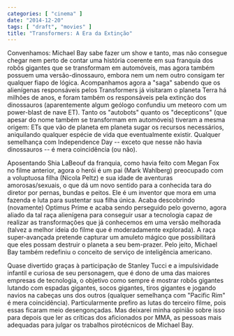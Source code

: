 ```yaml
---
categories: [ "cinema" ]
date: "2014-12-20"
tags: [ "draft", "movies" ]
title: "Transformers: A Era da Extinção"
---
```

Convenhamos: Michael Bay sabe fazer um show e tanto, mas não consegue
chegar nem perto de contar uma história coerente em sua franquia dos
robôs gigantes que se transformam em automóveis, mas agora também
possuem uma versão-dinossauro, embora nem um nem outro consigam ter
qualquer fiapo de lógica. Acompanhamos agora a "saga" sabendo que os
alienígenas responsáveis pelos Transformers já visitaram o planeta
Terra há milhões de anos, e foram também os responsáveis pela
extinção dos dinossauros (aparentemente algum geólogo confundiu um
meteoro com um power-blast de nave ET). Tanto os "autobots" quanto os
"decepticons" (que apesar do nome também se transformam em automóveis)
tiveram a mesma origem: ETs que vão de planeta em planeta sugar
os recursos necessários, aniquilando qualquer espécie de vida que
eventualmente existir. Qualquer semelhança com Independence Day -- exceto
que nesse não havia dinossauros -- é mera coincidência (ou não).

Aposentando Shia LaBeouf da franquia, como havia feito com Megan Fox no
filme anterior, agora o herói é um pai (Mark Wahlberg) preocupado com a
voluptuosa filha (Nicola Peltz) e sua idade de aventuras amorosas/sexuais,
o que dá um novo sentido para a conhecida tara do diretor por pernas,
bundas e peitos. Ele é um inventor que mora em uma fazenda e luta para
sustentar sua filha única. Acaba descobrindo (novamente) Optimus Prime e
acaba sendo perseguido pelo governo, agora aliado da tal raça alienígena
para conseguir usar a tecnologia capaz de realizar as transformações
que já conhecemos em uma versão melhorada (talvez a melhor ideia do
filme que é moderadamente explorada). A raça super-avançada pretende
capturar um amuleto mágico que possibilitará que eles possam destruir
o planeta a seu bem-prazer. Pelo jeito, Michael Bay também redefiniu
o conceito de serviço de inteligência americano.

Quase divertido graças à participação de Stanley Tucci e a
impulsividade infantil e curiosa de seu personagem, que é dono de uma das
maiores empresas de tecnologia, o objetivo como sempre é mostrar robôs
gigantes lutando com espadas gigantes, socos gigantes, tiros gigantes
e jogando navios na cabeças uns dos outros (qualquer semelhança com
"Pacific Rim" é mera coincidência). Particularmente prefiro as lutas
do terceiro filme, pois essas ficaram meio desengonçadas. Mas deixarei
minha opinião sobre isso para depois que ler as críticas dos aficionados
por MMA, as pessoas mais adequadas para julgar os trabalhos pirotécnicos
de Michael Bay.
